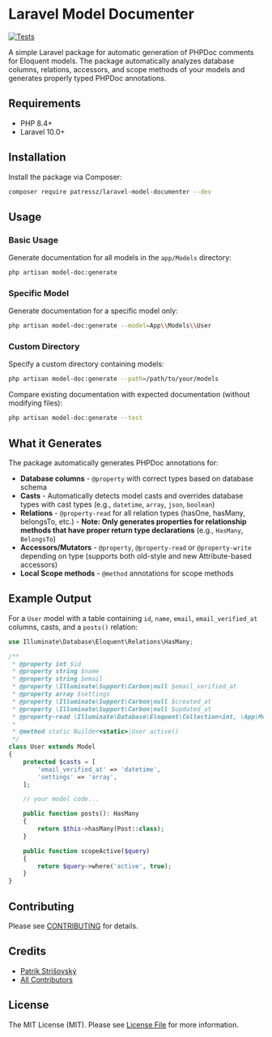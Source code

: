 # Laravel Model Documenter

[![Tests](https://github.com/patressz/laravel-model-documenter/actions/workflows/tests.yml/badge.svg)](https://github.com/patressz/laravel-model-documenter/actions/workflows/tests.yml)

A simple Laravel package for automatic generation of PHPDoc comments for Eloquent models. The package automatically analyzes database columns, relations, accessors, and scope methods of your models and generates properly typed PHPDoc annotations.

## Requirements

- PHP 8.4+
- Laravel 10.0+

## Installation

Install the package via Composer:

```bash
composer require patressz/laravel-model-documenter --dev
```

## Usage

### Basic Usage

Generate documentation for all models in the `app/Models` directory:

```bash
php artisan model-doc:generate
```

### Specific Model

Generate documentation for a specific model only:

```bash
php artisan model-doc:generate --model=App\\Models\\User
```

### Custom Directory

Specify a custom directory containing models:

```bash
php artisan model-doc:generate --path=/path/to/your/models
```

Compare existing documentation with expected documentation (without modifying files):

```bash
php artisan model-doc:generate --test
```

## What it Generates

The package automatically generates PHPDoc annotations for:

- **Database columns** - `@property` with correct types based on database schema
- **Casts** - Automatically detects model casts and overrides database types with cast types (e.g., `datetime`, `array`, `json`, `boolean`)
- **Relations** - `@property-read` for all relation types (hasOne, hasMany, belongsTo, etc.) - **Note: Only generates properties for relationship methods that have proper return type declarations** (e.g., `HasMany`, `BelongsTo`)
- **Accessors/Mutators** - `@property`, `@property-read` or `@property-write` depending on type (supports both old-style and new Attribute-based accessors)
- **Local Scope methods** - `@method` annotations for scope methods

## Example Output

For a `User` model with a table containing `id`, `name`, `email`, `email_verified_at` columns, casts, and a `posts()` relation:

```php
use Illuminate\Database\Eloquent\Relations\HasMany;

/**
 * @property int $id
 * @property string $name
 * @property string $email
 * @property \Illuminate\Support\Carbon|null $email_verified_at
 * @property array $settings
 * @property \Illuminate\Support\Carbon|null $created_at
 * @property \Illuminate\Support\Carbon|null $updated_at
 * @property-read \Illuminate\Database\Eloquent\Collection<int, \App\Models\Post> $posts
 * 
 * @method static Builder<static>|User active()
 */
class User extends Model
{
    protected $casts = [
        'email_verified_at' => 'datetime',
        'settings' => 'array',
    ];

    // your model code...

    public function posts(): HasMany
    {
        return $this->hasMany(Post::class);
    }

    public function scopeActive($query)
    {
        return $query->where('active', true);
    }
}
```
## Contributing

Please see [CONTRIBUTING](CONTRIBUTING.md) for details.

## Credits

- [Patrik Strišovský](https://github.com/patressz)
- [All Contributors](../../contributors)

## License

The MIT License (MIT). Please see [License File](LICENSE.md) for more information.